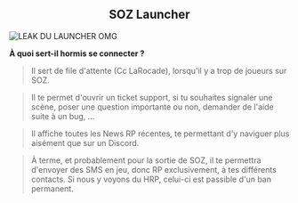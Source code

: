 <h2 align="center">
SOZ Launcher
</h2>

![LEAK DU LAUNCHER OMG ](https://user-images.githubusercontent.com/104008465/166158578-cb47e3fa-6a00-4f23-bbf6-1435287e2023.png)

__À quoi sert-il hormis se connecter ?__

> Il sert de file d'attente (Cc LaRocade), lorsqu'il y a trop de joueurs sur SOZ.

> Il te permet d'ouvrir un ticket support, si tu souhaites signaler une scène, poser une question importante ou non, demander de l'aide suite à un bug, ...

> Il affiche toutes les News RP récentes, te permettant d'y naviguer plus aisément que sur un Discord.

> À terme, et probablement pour la sortie de SOZ, il te permettra d'envoyer des SMS en jeu, donc RP exclusivement, à tes différents contacts. Si nous y voyons du HRP, celui-ci est passible d'un ban permanent.
